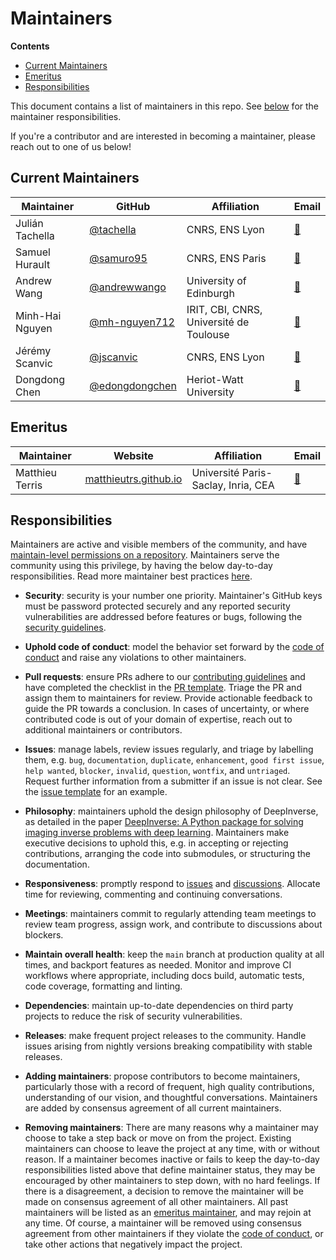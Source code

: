 # Maintainers

**Contents**

- [Current Maintainers](#current-maintainers)
- [Emeritus](#emeritus)
- [Responsibilities](#responsibilities)

This document contains a list of maintainers in this repo. See [below](#responsibilities) for the maintainer responsibilities.

If you're a contributor and are interested in becoming a maintainer, please reach out to one of us below!

## Current Maintainers

| Maintainer | GitHub | Affiliation | Email |
|------|------|-------|-------|
| Julián Tachella | [@tachella](https://github.com/tachella) | CNRS, ENS Lyon | [📧](mailto:julian.tachella@cnrs.fr) |
| Samuel Hurault | [@samuro95](https://github.com/samuro95/) | CNRS, ENS Paris | [📧](mailto:huraultsamuel@gmail.com) |
| Andrew Wang | [@andrewwango](https://github.com/andrewwango) | University of Edinburgh | [📧](mailto:andrew.wang@ed.ac.uk) |
| Minh-Hai Nguyen | [@mh-nguyen712](https://github.com/mh-nguyen712) | IRIT, CBI, CNRS, Université de Toulouse | [📧](mailto:nguyenhai7120qh@gmail.com) |
| Jérémy Scanvic | [@jscanvic](https://github.com/) | CNRS, ENS Lyon | [📧](mailto:jeremy.scanvic@ens-lyon.fr) |
| Dongdong Chen | [@edongdongchen](https://github.com/edongdongchen) | Heriot-Watt University | [📧](mailto:d.chen@hw.ac.uk) |

## Emeritus

| Maintainer | Website | Affiliation | Email |
|------|------|-------|-------|
| Matthieu Terris | [matthieutrs.github.io](https://matthieutrs.github.io) | Université Paris-Saclay, Inria, CEA | [📧](mailto:matthieu.terris@gmail.com) |

## Responsibilities

Maintainers are active and visible members of the community, and have [maintain-level permissions on a repository](https://docs.github.com/en/organizations/managing-access-to-your-organizations-repositories/repository-permission-levels-for-an-organization). Maintainers serve the community using this privilege, by having the below day-to-day responsibilities. Read more maintainer best practices [here](https://opensource.guide/best-practices/).

- **Security**: security is your number one priority. Maintainer's GitHub keys must be password protected securely and any reported security vulnerabilities are addressed before features or bugs, following the [security guidelines](SECURITY.md).

- **Uphold code of conduct**: model the behavior set forward by the [code of conduct](CODE_OF_CONDUCT.md) and raise any violations to other maintainers.

- **Pull requests**: ensure PRs adhere to our [contributing guidelines](https://deepinv.github.io/deepinv/contributing.html) and have completed the checklist in the [PR template](.github/pull_request_template.md). Triage the PR and assign them to maintainers for review. Provide actionable feedback to guide the PR towards a conclusion. In cases of uncertainty, or where contributed code is out of your domain of expertise, reach out to additional maintainers or contributors.

- **Issues**: manage labels, review issues regularly, and triage by labelling them, e.g. `bug`, `documentation`, `duplicate`, `enhancement`, `good first issue`, `help wanted`, `blocker`, `invalid`, `question`, `wontfix`, and `untriaged`. Request further information from a submitter if an issue is not clear. See the [issue template](.github/ISSUE_TEMPLATE.md) for an example.

- **Philosophy**: maintainers uphold the design philosophy of DeepInverse, as detailed in the paper [DeepInverse: A Python package for solving imaging inverse problems with deep learning](https://arxiv.org/abs/2505.20160). Maintainers make executive decisions to uphold this, e.g. in accepting or rejecting contributions, arranging the code into submodules, or structuring the documentation.

- **Responsiveness**: promptly respond to [issues](https://github.com/deepinv/deepinv/issues) and [discussions](https://github.com/deepinv/deepinv/discussions). Allocate time for reviewing, commenting and continuing conversations.

- **Meetings**: maintainers commit to regularly attending team meetings to review team progress, assign work, and contribute to discussions about blockers.

- **Maintain overall health**: keep the `main` branch at production quality at all times, and backport features as needed. Monitor and improve CI workflows where appropriate, including docs build, automatic tests, code coverage, formatting and linting.

- **Dependencies**: maintain up-to-date dependencies on third party projects to reduce the risk of security vulnerabilities.

- **Releases**: make frequent project releases to the community. Handle issues arising from nightly versions breaking compatibility with stable releases.

- **Adding maintainers**: propose contributors to become maintainers, particularly those with a record of frequent, high quality contributions, understanding of our vision, and thoughtful conversations. Maintainers are added by consensus agreement of all current maintainers.

- **Removing maintainers**: There are many reasons why a maintainer may choose to take a step back or move on from the project. Existing maintainers can choose to leave the project at any time, with or without reason. If a maintainer becomes inactive or fails to keep the day-to-day responsibilities listed above that define maintainer status, they may be encouraged by other maintainers to step down, with no hard feelings. If there is a disagreement, a decision to remove the maintainer will be made on consensus agreement of all other maintainers. All past maintainers will be listed as an [emeritus maintainer](#emeritus), and may rejoin at any time. Of course, a maintainer will be removed using consensus agreement from other maintainers if they violate the [code of conduct](CODE_OF_CONDUCT.md), or take other actions that negatively impact the project.